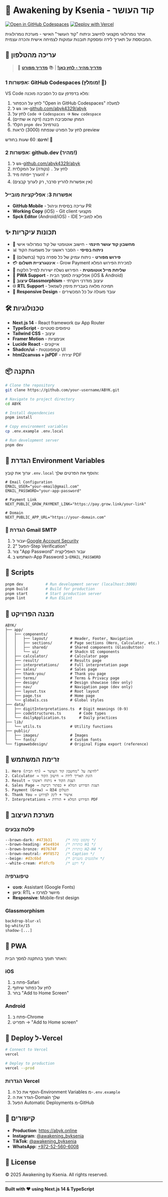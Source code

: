 # 🌟 Awakening by Ksenia - קוד העושר

[![Open in GitHub Codespaces](https://github.com/codespaces/badge.svg)](https://codespaces.new/abyk4329/abyk)
[![Deploy with Vercel](https://vercel.com/button)](https://vercel.com/new/clone?repository-url=https://github.com/abyk4329/abyk)

אתר נומרולוגי מקצועי לחישוב וניתוח "קוד העושר" האישי - מערכת נומרולוגית המבוססת על תאריך לידה ומספקת תובנות עמוקות לצמיחה אישית והכרה עצמית.

## 📱 **עריכה מהטלפון**

> 📖 **[מדריך מהיר - לחץ כאן!](./QUICK_START_MOBILE.md)** | 📚 **[מדריך מפורט](./MOBILE_EDITING_GUIDE.md)**

### אפשרות 1: GitHub Codespaces (מומלץ! 🌟)
VS Code מלא בדפדפן עם כל הסביבה מוכנה:
1. לחץ על הכפתור "Open in GitHub Codespaces" למעלה
2. או: גש ל-[github.com/abyk4329/abyk](https://github.com/abyk4329/abyk)
3. לחץ על `Code` → `Codespaces` → `New codespace`
4. המתן שהסביבה תיבנה (דקה או שתיים)
5. הקלד `pnpm dev` בטרמינל
6. לחץ על הפורט שנפתח (3000) לראות preview

**חינם**: 60 שעות בחודש! 🎁

### אפשרות 2: github.dev (מהיר!)
1. גש ל-[github.com/abyk4329/abyk](https://github.com/abyk4329/abyk)
2. לחץ על `.` (נקודה) על המקלדת
3. העורך ייפתח מיד! ⚡
4. (אין אפשרות להריץ סרבר, רק לערוך קבצים)

### אפשרות 3: אפליקציות מובייל
- **GitHub Mobile** - עריכה בסיסית וניהול PR
- **Working Copy** (iOS) - Git client מקצועי
- **Spck Editor** (Android/iOS) - IDE מלא למובייל

## ✨ תכונות עיקריות

- 🧮 **מחשבון קוד עושר חינמי** - חישוב אוטומטי של קוד נומרולוגי אישי
- 📊 **ניתוח בסיסי** - הסבר ראשוני על משמעות הקוד
- 📖 **פירוש מפורט** - ניתוח עמיק של כל ספרה בקוד (בתשלום)
- 💳 **אינטגרציית תשלום** - Grow Payment למכירת הפירוש המלא
- 📧 **שליחת מייל אוטומטית** - הפירוש נשלח ישירות למייל הלקוח
- 📱 **PWA Support** - אפליקציה למסך הבית (iOS & Android)
- 🎨 **עיצוב Glassmorphism** - עיצוב מודרני ויוקרתי
- 🌐 **RTL Support** - תמיכה מלאה בעברית מימין לשמאל
- 📲 **Responsive Design** - עובד מעולה על כל המכשירים

## 🛠 טכנולוגיות

- **Next.js 14** - React framework עם App Router
- **TypeScript** - טיפוסים סטטיים
- **Tailwind CSS** - עיצוב
- **Framer Motion** - אנימציות
- **Lucide React** - אייקונים
- **Shadcn/ui** - קומפוננטות UI
- **html2canvas + jsPDF** - יצירת PDF

## 📦 התקנה

```bash
# Clone the repository
git clone https://github.com/your-username/ABYK.git

# Navigate to project directory
cd ABYK

# Install dependencies
pnpm install

# Copy environment variables
cp .env.example .env.local

# Run development server
pnpm dev
```

## 🔧 הגדרת Environment Variables

ערוך את קובץ `.env.local` והוסף את הפרטים שלך:

```env
# Email Configuration
EMAIL_USER="your-email@gmail.com"
EMAIL_PASSWORD="your-app-password"

# Payment Link
NEXT_PUBLIC_GROW_PAYMENT_LINK="https://pay.grow.link/your-link"

# Domain
NEXT_PUBLIC_APP_URL="https://your-domain.com"
```

### 📧 הגדרת Gmail SMTP

1. עבור ל-[Google Account Security](https://myaccount.google.com/security)
2. הפעל "2-Step Verification"
3. צור "App Password" עבור האפליקציה
4. השתמש ב-App Password ב-`EMAIL_PASSWORD`

## 🚀 Scripts

```bash
pnpm dev          # Run development server (localhost:3000)
pnpm build        # Build for production
pnpm start        # Start production server
pnpm lint         # Run ESLint
```

## 📁 מבנה הפרויקט

```
ABYK/
├── app/
│   ├── components/
│   │   ├── layout/          # Header, Footer, Navigation
│   │   ├── sections/        # Page sections (Hero, Calculator, etc.)
│   │   ├── shared/          # Shared components (GlassButton)
│   │   └── ui/              # Shadcn UI components
│   ├── calculator/          # Calculator page
│   ├── result/              # Results page
│   ├── interpretations/     # Full interpretation page
│   ├── sales/               # Sales page
│   ├── thank-you/           # Thank you page
│   ├── terms/               # Terms & Privacy page
│   ├── design/              # Design showcase (dev only)
│   ├── nav/                 # Navigation page (dev only)
│   ├── layout.tsx           # Root layout
│   ├── page.tsx             # Home page
│   └── globals.css          # Global styles
├── data/
│   ├── digitInterpretations.ts  # Digit meanings (0-9)
│   ├── codeStructures.ts        # Code types
│   └── dailyApplication.ts      # Daily practices
├── lib/
│   └── utils.ts             # Utility functions
├── public/
│   ├── images/              # Images
│   └── fonts/               # Custom fonts
└── figmawebdesign/          # Original Figma export (reference)
```

## 🎯 זרימת המשתמש

```
1. Hero (דף הבית) → לחיצה על "מחשבון קוד העושר"
2. Calculator → הזנת תאריך לידה → חישוב הקוד
3. Result → הצגת הקוד + ניתוח ראשוני
4. Sales Page → הצגת הפירוש המלא + כפתור רכישה
5. Payment (Grow) → תשלום ₪34
6. Thank You → אישור + לינק לפירוש
7. Interpretations → הפירוש המלא + הורדת PDF
```

## 🎨 מערכת העיצוב

### פלטת צבעים
```css
--brown-dark: #473b31      /* טקסט כהה */
--brown-heading: #5e4934   /* כותרות H1 */
--brown-bronze: #87674F    /* כותרות H2-H4 */
--brown-neutral: #9f8572   /* Caption */
--beige: #d3c6bd           /* אלמנטים משניים */
--white-cream: #fdfcfb     /* רקע */
```

### טיפוגרפיה
- **פונט**: Assistant (Google Fonts)
- **כיוון**: RTL + מיושר למרכז
- **Responsive**: Mobile-first design

### Glassmorphism
```css
backdrop-blur-xl
bg-white/15
shadow-[...]
```

## 📱 PWA

האתר תומך בהתקנה למסך הבית:

### iOS
1. פתח ב-Safari
2. לחץ על כפתור שיתוף
3. בחר "Add to Home Screen"

### Android
1. פתח ב-Chrome
2. תפריט → "Add to Home screen"

## 🚀 Deploy ל-Vercel

```bash
# Connect to Vercel
vercel

# Deploy to production
vercel --prod
```

### הגדרות Vercel
1. הוסף את כל ה-Environment Variables מ-`.env.example`
2. הגדר את ה-Domain שלך
3. הפעל Automatic Deployments מ-GitHub

## 🔗 קישורים

- **Production**: https://abyk.online
- **Instagram**: [@awakening_byksenia](https://instagram.com/awakening_byksenia)
- **TikTok**: [@awakening_byksenia](https://tiktok.com/@awakening_byksenia)
- **WhatsApp**: [+972-52-560-6008](https://wa.me/972525606008)

## 📄 License

© 2025 Awakening by Ksenia. All rights reserved.

---

**Built with ❤️ using Next.js 14 & TypeScript**
